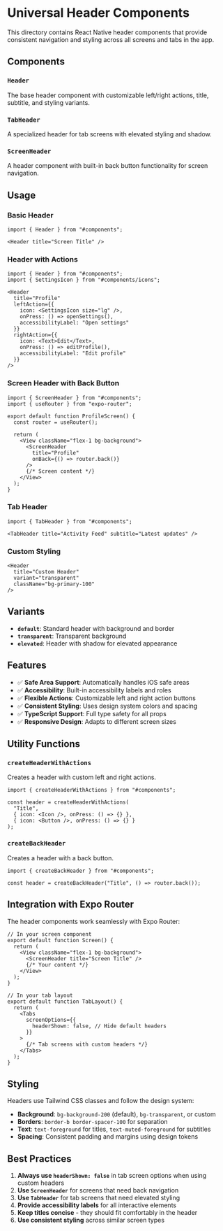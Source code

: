 # Universal Header Components

This directory contains React Native header components that provide consistent navigation and styling across all screens and tabs in the app.

## Components

### `Header`
The base header component with customizable left/right actions, title, subtitle, and styling variants.

### `TabHeader`
A specialized header for tab screens with elevated styling and shadow.

### `ScreenHeader`
A header component with built-in back button functionality for screen navigation.

## Usage

### Basic Header
```tsx
import { Header } from "#components";

<Header title="Screen Title" />
```

### Header with Actions
```tsx
import { Header } from "#components";
import { SettingsIcon } from "#components/icons";

<Header
  title="Profile"
  leftAction={{
    icon: <SettingsIcon size="lg" />,
    onPress: () => openSettings(),
    accessibilityLabel: "Open settings"
  }}
  rightAction={{
    icon: <Text>Edit</Text>,
    onPress: () => editProfile(),
    accessibilityLabel: "Edit profile"
  }}
/>
```

### Screen Header with Back Button
```tsx
import { ScreenHeader } from "#components";
import { useRouter } from "expo-router";

export default function ProfileScreen() {
  const router = useRouter();
  
  return (
    <View className="flex-1 bg-background">
      <ScreenHeader 
        title="Profile" 
        onBack={() => router.back()}
      />
      {/* Screen content */}
    </View>
  );
}
```

### Tab Header
```tsx
import { TabHeader } from "#components";

<TabHeader title="Activity Feed" subtitle="Latest updates" />
```

### Custom Styling
```tsx
<Header
  title="Custom Header"
  variant="transparent"
  className="bg-primary-100"
/>
```

## Variants

- **`default`**: Standard header with background and border
- **`transparent`**: Transparent background
- **`elevated`**: Header with shadow for elevated appearance

## Features

- ✅ **Safe Area Support**: Automatically handles iOS safe areas
- ✅ **Accessibility**: Built-in accessibility labels and roles
- ✅ **Flexible Actions**: Customizable left and right action buttons
- ✅ **Consistent Styling**: Uses design system colors and spacing
- ✅ **TypeScript Support**: Full type safety for all props
- ✅ **Responsive Design**: Adapts to different screen sizes

## Utility Functions

### `createHeaderWithActions`
Creates a header with custom left and right actions.

```tsx
import { createHeaderWithActions } from "#components";

const header = createHeaderWithActions(
  "Title",
  { icon: <Icon />, onPress: () => {} },
  { icon: <Button />, onPress: () => {} }
);
```

### `createBackHeader`
Creates a header with a back button.

```tsx
import { createBackHeader } from "#components";

const header = createBackHeader("Title", () => router.back());
```

## Integration with Expo Router

The header components work seamlessly with Expo Router:

```tsx
// In your screen component
export default function Screen() {
  return (
    <View className="flex-1 bg-background">
      <ScreenHeader title="Screen Title" />
      {/* Your content */}
    </View>
  );
}

// In your tab layout
export default function TabLayout() {
  return (
    <Tabs
      screenOptions={{
        headerShown: false, // Hide default headers
      }}
    >
      {/* Tab screens with custom headers */}
    </Tabs>
  );
}
```

## Styling

Headers use Tailwind CSS classes and follow the design system:

- **Background**: `bg-background-200` (default), `bg-transparent`, or custom
- **Borders**: `border-b border-spacer-100` for separation
- **Text**: `text-foreground` for titles, `text-muted-foreground` for subtitles
- **Spacing**: Consistent padding and margins using design tokens

## Best Practices

1. **Always use `headerShown: false`** in tab screen options when using custom headers
2. **Use `ScreenHeader`** for screens that need back navigation
3. **Use `TabHeader`** for tab screens that need elevated styling
4. **Provide accessibility labels** for all interactive elements
5. **Keep titles concise** - they should fit comfortably in the header
6. **Use consistent styling** across similar screen types

